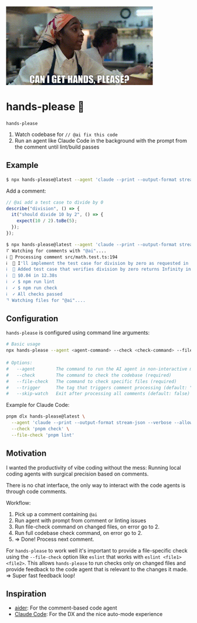 <!-- hands-please-ignore -->

![hands-please](https://github.com/joseferben/hands-please/blob/main/hands-please.gif)

# hands-please 🫱

`hands-please`

1. Watch codebase for `// @ai fix this code`
2. Run an agent like Claude Code in the background with the prompt from the comment until lint/build passes

## Example

```bash
$ npx hands-please@latest --agent 'claude --print --output-format stream-json --verbose --allowedTools "Edit,Write,WebFetch"' --check 'npm run check' --file-check 'npm run lint'
```

Add a comment:

```typescript
// @ai add a test case to divide by 0
describe("division", () => {
  it("should divide 10 by 2", () => {
    expect(10 / 2).toBe(5);
  });
});
```

```bash
$ npx hands-please@latest --agent 'claude --print --output-format stream-json --verbose --allowedTools "Edit,Write,WebFetch"' --check 'npm run check' --file-check 'npm run lint'
⠏ Watching for comments with "@ai"....
ℹ 🫱 Processing comment src/math.test.ts:194
ℹ  🤖 I'll implement the test case for division by zero as requested in the comment.
ℹ  🤖 Added test case that verifies division by zero returns Infinity in JavaScript.
ℹ  💸 $0.04 in 12.38s
ℹ  ✓ $ npm run lint
ℹ  ✓ $ npm run check
ℹ  ✓ All checks passed
⠙ Watching files for "@ai"....
```

## Configuration

`hands-please` is configured using command line arguments:

```bash
# Basic usage
npx hands-please --agent <agent-command> --check <check-command> --file-check <file-check-command> [options]

# Options:
#   --agent        The command to run the AI agent in non-interactive mode(required)
#   --check        The command to check the codebase (required)
#   --file-check   The command to check specific files (required)
#   --trigger      The tag that triggers comment processing (default: "@ai")
#   --skip-watch   Exit after processing all comments (default: false)
```

Example for Claude Code:

```bash
pnpm dlx hands-please@latest \
  --agent 'claude --print --output-format stream-json --verbose --allowedTools "Edit,Write,WebFetch"' \
  --check 'pnpm check' \
  --file-check 'pnpm lint'
```

## Motivation

I wanted the productivity of vibe coding without the mess: Running local coding agents with surgical precision based on comments.

There is no chat interface, the only way to interact with the code agents is through code comments.

Workflow:

1. Pick up a comment containing `@ai`
2. Run agent with prompt from comment or linting issues
3. Run file-check command on changed files, on error go to 2.
4. Run full codebase check command, on error go to 2.
5. => Done! Process next comment.

For `hands-please` to work well it's important to provide a file-specific check using the `--file-check` option like `eslint` that works with `eslint <file1> <file2>`. This allows `hands-please` to run checks only on changed files and provide feedback to the code agent that is relevant to the changes it made. => Super fast feedback loop!

## Inspiration

- [aider](https://github.com/Aider-AI/aider): For the comment-based code agent
- [Claude Code](https://docs.anthropic.com/en/docs/claude-code/): For the DX and the nice auto-mode experience
